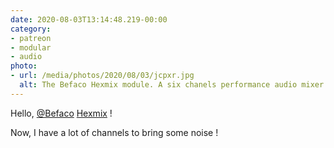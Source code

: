 ```yaml
---
date: 2020-08-03T13:14:48.219-00:00
category:
- patreon
- modular
- audio
photo:
- url: /media/photos/2020/08/03/jcpxr.jpg
  alt: The Befaco Hexmix module. A six chanels performance audio mixer.
---
```

Hello, [@Befaco](https://www.twitter.com/Befaco) [Hexmix](https://www.befaco.org/hexmix/ "Hexmix product page on Befaco’s website") !

Now, I have a lot of channels to bring some noise !
